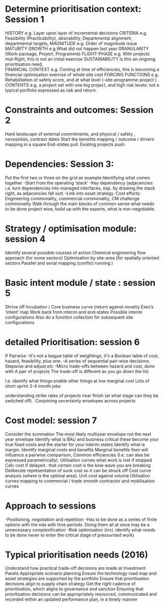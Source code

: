 # Determine prioritisation context: Session 1

HISTORY e.g. Layer upon layer of incremental decisions
CRITERIA e.g. Feasibility (Practicability), desirability, Departmental alignment, departmental targets, 
MAGNITUDE e.g. Order of magnitude issue
MATURITY GROWTH e.g.What did not happen last year
GRANULARITY (Work-package, Project, Programme) 
FLIGHT-PHASE e.g. With projects mid-flight, this is not an initial exercise
SUSTAINABILITY Is this an ongoing prioritisation need,  
FINANCIAL CONTEXT e.g. Coming at time of efficiencies, this is becoming a financial optimisation exercise of whole site cost
FORCING FUNCTIONS e.g. Rehabilitation of safety score, and at what level (-site-programme-project )
CONTENTS e.g. a project set with one big project, and high risk levels: not a typical portfolio expressed as risk and return. 

# Constraints and outcomes: Session 2
Hard landscape of external commitments, and physical / safety , necessities, contract dates
Start the benefits mapping / outcome / drivers mapping in a square
End-states pull. Existing projects push

# Dependencies: Session 3:
Put the first two or three on the grid as example
Identifying what comes together
-Start from the operating ‘stack’
-Key dependency (adjacencies: i.e. turn dependencies into managed interfaces, esp. by drawing the stack right, as adjacencies fall out)
-Link into asset strategy. Cost efforts: Engineering commonality, commercial commonality, CM challenge commonality
Walk through the main blocks of common sense what needs to be done project wise, build up with the experts, what is non-negotiable.

# Strategy / optimisation module: session 4
Identify several possible courses of action
Chemical engineering flow approach (for some sectors)
Optimisation by site-area (for spatially oriented sectors
Parallel and serial mapping  (conflict running )


# Basic intent module / state : session 5
Shrive off Incubation / Core business curve (return against novelty
Exec’s ‘intent’ map
Work back from interim and end-states
Possible interim configurations
Also do a function collection for subsequent site  configurations

# detailed Prioritisation: session 6
If Pairwise
-It's not a league table of weightings, it's a Boolean table of cost, hazard, feasibility, plus one. 
-A series of sequential pair-wise decisions. Stepwise and adjust,etc
-Micro trade-offs between hazard and cost, done with A pair of projects
The trade-off is different as you go down the list. 

I.e. identify what things enable other things at low marginal cost
Lots of short sprint 3-4 month jobs

understanding strike rates of projects near finish (at what stage can they be switched off) . 
Conjoining uncertainty envelopes across projects


# Cost model: session 7
Consider the summation
The most likely multiyear envelope not the next year envelope
Identify what is BAU and business critical
these become your true fixed costs and the starter for your interim states
Identify what is margin. Identify marginal costs and benefits
Marginal benefits then will influence a pairwise comparison, 
Common efficiencies (I.e. can also be expressed parametrically). Utilisation curves
what work is lost if stopped 
Calc cost if delayed : that certain cost is the bow wave you are breaking
Deliberate representation of sunk cost so it can be struck off
Cost curve analysis (where is the optimal area). Unit cost against volume
Utilisation curves
mapping to commercial / trade
smooth contractor and mobilisation curves

# Approach to sessions
-Positioning, negotiation and repetition
-Has to be done as a series of finite options with the nda with time periods. Doing them all at once may be a unnecessary complexification 
-Risk optimisation (incl. identify what needs to be done never to enter the critical stage of pressurised work)

# Typical prioritisation needs (2016)

Understand how practical trade-off decisions are made at Investment Panels
Appropriate scenario planning
Ensure the technology road map and asset strategies are supported by the portfolio
Ensure that prioritisation decisions align to supply chain strategy
Get the right cadence of prioritisation, which aligns to governance and sanction
Ensuring that prioritisation decisions can be appropriately resourced, communicated  and recorded within an updated performance plan, in a timely manner
